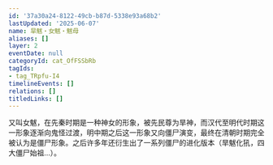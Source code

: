 ```yaml
---
id: '37a30a24-8122-49cb-b87d-5338e93a68b2'
lastUpdated: '2025-06-07'
name: 旱魃・女魃・魃母
aliases: []
layer: 2
eventDate: null
categoryId: cat_OfFSSbRb
tagIds:
- tag_TRpfu-I4
timelineEvents: []
relations: []
titledLinks: []
---
```

又叫女魃，在先秦时期是一种神女的形象，被先民尊为旱神，而汉代至明代时期这一形象逐渐向鬼怪过渡，明中期之后这一形象又向僵尸演变，最终在清朝时期完全被认为是僵尸形象。之后许多年还衍生出了一系列僵尸的进化版本（旱魃化犼，四大僵尸始祖…）。
